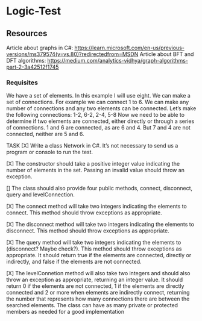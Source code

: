 # Logic-Test

## Resources

Article about graphs in C#: https://learn.microsoft.com/en-us/previous-versions/ms379574(v=vs.80)?redirectedfrom=MSDN
Article about BFT and DFT algorithms: https://medium.com/analytics-vidhya/graph-algorithms-part-2-3a42512f1745

### Requisites

We have a set of elements. In this example I will use eight.
We can make a set of connections. For example we can connect 1 to 6.
We can make any number of connections and any two elements can be connected. Let’s make the
following connections: 1-2, 6-2, 2-4, 5-8
Now we need to be able to determine if two elements are connected, either directly or through a series of
connections. 1 and 6 are connected, as are 6 and 4. But 7 and 4 are not connected, neither are 5 and 6.

TASK
[X] Write a class Network in C#. It’s not necessary to send us a program or console to run the test.

[X] The constructor should take a positive integer value indicating the number of elements in the set. Passing
an invalid value should throw an exception.

[] The class should also provide four public methods, connect, disconnect, query and levelConnection.

[X] The connect method will take two integers indicating the elements to connect. This method should throw
exceptions as appropriate.

[X] The disconnect method will take two integers indicating the elements to disconnect. This method should
throw exceptions as appropriate.

[X] The query method will take two integers indicating the elements to (disconnect? Maybe check?). This method should throw
exceptions as appropriate. It should return true if the elements are connected, directly or indirectly, and
false if the elements are not connected.

[X] The levelConnetion method will also take two integers and should also throw an exception as appropriate,
returning an integer value. It should return 0 if the elements are not connected, 1 if the elements are
directly connected and 2 or more when elements are indirectly connect, returning the number that
represents how many connections there are between the searched elements.
The class can have as many private or protected members as needed for a good implementation
